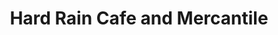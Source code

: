---
title: "Hard Rain Cafe and Mercantile"
url: /forks/hard-rain-cafe-and-mercantile/
shop: gift
---